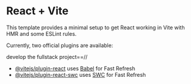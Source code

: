 # React + Vite

This template provides a minimal setup to get React working in Vite with HMR and some ESLint rules.

Currently, two official plugins are available:

develop the fullstack project==//

- [@vitejs/plugin-react](https://github.com/vitejs/vite-plugin-react/blob/main/packages/plugin-react/README.md) uses [Babel](https://babeljs.io/) for Fast Refresh
- [@vitejs/plugin-react-swc](https://github.com/vitejs/vite-plugin-react-swc) uses [SWC](https://swc.rs/) for Fast Refresh
